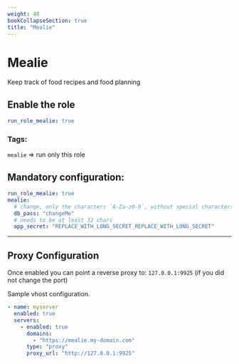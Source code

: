 ```yaml
---
weight: 40
bookCollapseSection: true
title: "Mealie"
---
```


# Mealie

Keep track of food recipes and food     planning

## Enable the role
```yaml
run_role_mealie: true
```

### Tags:

`mealie` => run only this role

## Mandatory configuration:

```yaml
run_role_mealie: true
mealie:
  # change, only the characters `A-Za-z0-9`, without special characters or spaces
  db_pass: "changeMe"
  # needs to be at least 32 chars
  app_secret: "REPLACE_WITH_LONG_SECRET_REPLACE_WITH_LONG_SECRET"
```

---
## Proxy Configuration

Once enabled you can point a reverse proxy to: `127.0.0.1:9925` (if you did not change the port)

Sample vhost configuration.
```yaml
- name: myserver
  enabled: true
  servers:
    - enabled: true
      domains:
        - "https://mealie.my-domain.com"
      type: "proxy"
      proxy_url: "http://127.0.0.1:9925"

```